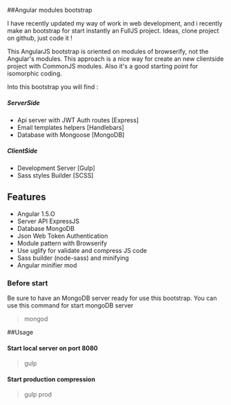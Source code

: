 
##Angular modules bootstrap

I have recently updated my way of work in web development, and i recently make an bootstrap for start instantly an FullJS project. Ideas, clone project on github, just code it !

This AngularJS bootstrap is oriented on modules of browserify, not the Angular's modules. This approach is a nice way for create an new clientside project with CommonJS modules. Also it's a good starting point for isomorphic coding.


Into this bootstrap you will find :

  ##### ServerSide
  * Api server with JWT Auth routes [Express]
  * Email templates helpers [Handlebars]
  * Database with Mongoose [MongoDB]

  ##### ClientSide
  * Development Server [Gulp]
  * Sass styles Builder [SCSS]

## Features
- Angular 1.5.O
- Server API ExpressJS
- Database MongoDB
- Json Web Token Authentication
- Module pattern with Browserify
- Use uglify for validate and compress JS code
- Sass builder (node-sass) and minifying
- Angular minifier mod

### Before start
Be sure to have an MongoDB server ready for use this bootstrap.
You can use this command for start mongoDB server

> mongod


##Usage

#### Start local server on port 8080
> gulp

#### Start production compression
> gulp prod
